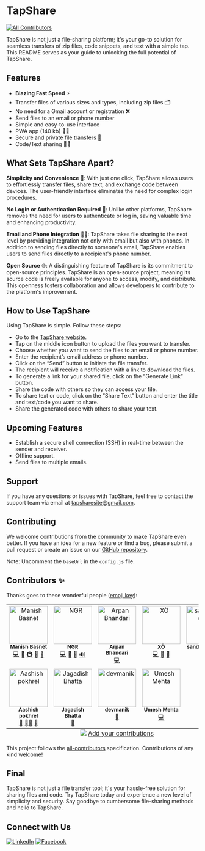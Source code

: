 # TapShare
<!-- ALL-CONTRIBUTORS-BADGE:START - Do not remove or modify this section -->
[![All Contributors](https://img.shields.io/badge/all_contributors-9-orange.svg?style=flat-square)](#contributors-)
<!-- ALL-CONTRIBUTORS-BADGE:END -->

TapShare is not just a file-sharing platform; it's your go-to solution for seamless transfers of zip files, code snippets, and text with a simple tap. This README serves as your guide to unlocking the full potential of TapShare.

## Features

- **Blazing Fast Speed** ⚡
- Transfer files of various sizes and types, including zip files 🗂️
- No need for a Gmail account or registration ❌
- Send files to an email or phone number
- Simple and easy-to-use interface
- PWA app (140 kb) 🧑‍💻
- Secure and private file transfers 🔐
- Code/Text sharing 🧑‍💻

## What Sets TapShare Apart?

**Simplicity and Convenience** 🚀: With just one click, TapShare allows users to effortlessly transfer files, share text, and exchange code between devices. The user-friendly interface eliminates the need for complex login procedures.

**No Login or Authentication Required** 🔑: Unlike other platforms, TapShare removes the need for users to authenticate or log in, saving valuable time and enhancing productivity.

**Email and Phone Integration** 📧📱: TapShare takes file sharing to the next level by providing integration not only with email but also with phones. In addition to sending files directly to someone's email, TapShare enables users to send files directly to a recipient's phone number.

**Open Source** 🌐: A distinguishing feature of TapShare is its commitment to open-source principles. TapShare is an open-source project, meaning its source code is freely available for anyone to access, modify, and distribute. This openness fosters collaboration and allows developers to contribute to the platform's improvement.

## How to Use TapShare

Using TapShare is simple. Follow these steps:

- Go to the [TapShare website](https://tapshare.xyz).
- Tap on the middle icon button to upload the files you want to transfer.
- Choose whether you want to send the files to an email or phone number.
- Enter the recipient’s email address or phone number.
- Click on the “Send” button to initiate the file transfer.
- The recipient will receive a notification with a link to download the files.
- To generate a link for your shared file, click on the “Generate Link” button.
- Share the code with others so they can access your file.
- To share text or code, click on the “Share Text” button and enter the title and text/code you want to share.
- Share the generated code with others to share your text.

## Upcoming Features

- Establish a secure shell connection (SSH) in real-time between the sender and receiver.
- Offline support.
- Send files to multiple emails.

## Support

If you have any questions or issues with TapShare, feel free to contact the support team via email at [tapsharesite@gmail.com](mailto:tapsharesite@gmail.com).

## Contributing

We welcome contributions from the community to make TapShare even better. If you have an idea for a new feature or find a bug, please submit a pull request or create an issue on our [GitHub repository](https://github.com/maheshbasnet089/tapShare).

Note: Uncomment the `baseUrl` in the `config.js` file.

## Contributors ✨

Thanks goes to these wonderful people ([emoji key](https://allcontributors.org/docs/en/emoji-key)):

<!-- ALL-CONTRIBUTORS-LIST:START - Do not remove or modify this section -->
<!-- prettier-ignore-start -->
<!-- markdownlint-disable -->
<table>
  <tbody>
    <tr>
      <td align="center" valign="top" width="20%"><a href="https://github.com/maheshbasnet089"><img src="https://avatars.githubusercontent.com/u/70196462?v=4?s=100" width="100px;" alt="Manish Basnet "/><br /><sub><b>Manish Basnet </b></sub></a><br /><a href="https://github.com/maheshbasnet089/tapShare/commits?author=maheshbasnet089" title="Code">💻</a> <a href="#ideas-maheshbasnet089" title="Ideas, Planning, & Feedback">🤔</a> <a href="#infra-maheshbasnet089" title="Infrastructure (Hosting, Build-Tools, etc)">🚇</a> <a href="#maintenance-maheshbasnet089" title="Maintenance">🚧</a> <a href="https://github.com/maheshbasnet089/tapShare/pulls?q=is%3Apr+reviewed-by%3Amaheshbasnet089" title="Reviewed Pull Requests">👀</a></td>
      <td align="center" valign="top" width="20%"><a href="https://tejbahadurkarki.com.np/"><img src="https://avatars.githubusercontent.com/u/72463407?v=4?s=100" width="100px;" alt="NGR"/><br /><sub><b>NGR</b></sub></a><br /><a href="https://github.com/maheshbasnet089/tapShare/commits?author=NGR-NP" title="Code">💻</a> <a href="#design-NGR-NP" title="Design">🎨</a> <a href="#maintenance-NGR-NP" title="Maintenance">🚧</a> <a href="#audio-NGR-NP" title="Audio">🔊</a></td>
      <td align="center" valign="top" width="20%"><a href="https://github.com/arpan404"><img src="https://avatars.githubusercontent.com/u/92071427?v=4?s=100" width="100px;" alt="Arpan Bhandari"/><br /><sub><b>Arpan Bhandari</b></sub></a><br /><a href="https://github.com/maheshbasnet089/tapShare/commits?author=arpan404" title="Code">💻</a></td>
      <td align="center" valign="top" width="20%"><a href="https://github.com/if1eight0sty"><img src="https://avatars.githubusercontent.com/u/83457080?v=4?s=100" width="100px;" alt="XÖ"/><br /><sub><b>XÖ</b></sub></a><br /><a href="https://github.com/maheshbasnet089/tapShare/commits?author=if1eight0sty" title="Code">💻</a> <a href="#design-if1eight0sty" title="Design">🎨</a> <a href="#maintenance-if1eight0sty" title="Maintenance">🚧</a></td>
      <td align="center" valign="top" width="20%"><a href="https://github.com/sandeshad100"><img src="https://avatars.githubusercontent.com/u/78026873?v=4?s=100" width="100px;" alt="sandeshad100"/><br /><sub><b>sandeshad100</b></sub></a><br /><a href="https://github.com/maheshbasnet089/tapShare/commits?author=sandeshad100" title="Code">💻</a> <a href="#design-sandeshad100" title="Design">🎨</a></td>
    </tr>
    <tr>
      <td align="center" valign="top" width="20%"><a href="https://github.com/0Aashish"><img src="https://avatars.githubusercontent.com/u/126847212?v=4?s=100" width="100px;" alt="Aashish pokhrel"/><br /><sub><b>Aashish pokhrel</b></sub></a><br /><a href="https://github.com/maheshbasnet089/tapShare/commits?author=0Aashish" title="Documentation">📖</a> <a href="#mentoring-0Aashish" title="Mentoring">🧑‍🏫</a> <a href="#question-0Aashish" title="Answering Questions">💬</a></td>
      <td align="center" valign="top" width="20%"><a href="https://github.com/ifeeldeveloper"><img src="https://avatars.githubusercontent.com/u/134189544?v=4?s=100" width="100px;" alt="Jagadish Bhatta"/><br /><sub><b>Jagadish Bhatta</b></sub></a><br /><a href="https://github.com/maheshbasnet089/tapShare/commits?author=ifeeldeveloper" title="Documentation">📖</a></td>
      <td align="center" valign="top" width="20%"><a href="https://github.com/devmanik"><img src="https://avatars.githubusercontent.com/u/142704843?v=4?s=100" width="100px;" alt="devmanik"/><br /><sub><b>devmanik</b></sub></a><br /><a href="https://github.com/maheshbasnet089/tapShare/commits?author=devmanik" title="Documentation">📖</a></td>
      <td align="center" valign="top" width="20%"><a href="https://github.com/UmeshMehta1"><img src="https://avatars.githubusercontent.com/u/120069900?v=4?s=100" width="100px;" alt="Umesh Mehta"/><br /><sub><b>Umesh Mehta</b></sub></a><br /><a href="https://github.com/maheshbasnet089/tapShare/commits?author=UmeshMehta1" title="Code">💻</a></td>
    </tr>
  </tbody>
  <tfoot>
    <tr>
      <td align="center" size="13px" colspan="5">
        <img src="https://raw.githubusercontent.com/all-contributors/all-contributors-cli/1b8533af435da9854653492b1327a23a4dbd0a10/assets/logo-small.svg">
          <a href="https://all-contributors.js.org/docs/en/bot/usage">Add your contributions</a>
        </img>
      </td>
    </tr>
  </tfoot>
</table>

<!-- markdownlint-restore -->
<!-- prettier-ignore-end -->

<!-- ALL-CONTRIBUTORS-LIST:END -->

This project follows the [all-contributors](https://github.com/all-contributors/all-contributors) specification. Contributions of any kind welcome!


## Final

TapShare is not just a file transfer tool; it's your hassle-free solution for sharing files and code. Try TapShare today and experience a new level of simplicity and security. Say goodbye to cumbersome file-sharing methods and hello to TapShare.
## Connect with Us

[![LinkedIn](https://img.shields.io/badge/LinkedIn-0077B5?style=for-the-badge&logo=linkedin&logoColor=white)](https://www.linkedin.com/company/tapshare089/) [![Facebook](https://img.shields.io/badge/Facebook-1877F2?style=for-the-badge&logo=facebook&logoColor=white)](https://www.facebook.com/tapshare089)

